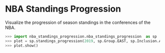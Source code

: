 # NBA Standings Progression

Visualize the progression of season standings in the conferences of the NBA.

```python
>>> import nba_standings_progression.nba_standings_progression  as sp
>>> plot = sp.standings_progression(2019, sp.Group.EAST, sp.Inclusion.ALL)
>>> plot.show()
```
